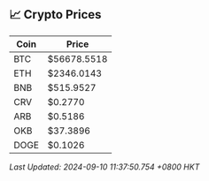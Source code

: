 ## 📈 Crypto Prices

| Coin | Price |
| ---- | ----- |
| BTC | $56678.5518 |
| ETH | $2346.0143 |
| BNB | $515.9527 |
| CRV | $0.2770 |
| ARB | $0.5186 |
| OKB | $37.3896 |
| DOGE | $0.1026 |

_Last Updated: 2024-09-10 11:37:50.754 +0800 HKT_